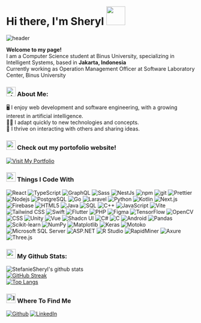 <h1> Hi there, I'm Sheryl <img src="https://media.giphy.com/media/mGcNjsfWAjY5AEZNw6/giphy.gif" width="50"> </h1>
<img src="https://media.giphy.com/media/BRN2Xi0MqnjjO/giphy.gif?cid=ecf05e47frqhnc3mnpgx7kpt05yzmsqyn16t1yycheywsl0o&ep=v1_gifs_related&rid=giphy.gif&ct=g" alt="header" />
<p>
  <b>Welcome to my page! </b></br> 
  I am a Computer Science student at Binus University, specializing in Intelligent Systems, based in <b>Jakarta, Indonesia</b></br> 
  Currently working as Operation Management Officer at Software Laboratory Center, Binus University
</p>

 ### <img src="https://media.giphy.com/media/v1.Y2lkPTc5MGI3NjExejZ6eDd2b21mdWR3eXIxZmJwZW9hc2EzdGJ0YmRxN3J2YjljZjZ0eCZlcD12MV9naWZzX3NlYXJjaCZjdD1n/6FxJBpNTBgWdJCXKD4/giphy.gif"  width="25" alt="about me" /> About Me:
<p>
🖥 I enjoy web development and software engineering, with a growing interest in artificial intelligence.</br> 
👩‍💻 I adapt quickly to new technologies and concepts.</br> 
👯 I thrive on interacting with others and sharing ideas.</br> 
</p>

### <img src="https://media.giphy.com/media/v1.Y2lkPTc5MGI3NjExYzJnNGM3NGhkczFvbnhrcDloNXI0czVzZThzMmVycmppeGg1anpwOCZlcD12MV9naWZzX3NlYXJjaCZjdD1n/C299iw7dL1YF7oni9e/giphy.gif" width="25" alt="portofolio website" /> Check out my portofolio website!
<a href="https://portofolio-seven-ashen.vercel.app/" target="_blank">
  <img src="https://img.shields.io/badge/Visit%20My%20Portfolio-blue?style=for-the-badge&logo=appveyor" alt="Visit My Portfolio" />
</a>

###  <img src="https://media.giphy.com/media/JIX9t2j0ZTN9S/giphy.gif" width="25" alt="computer code gif" /> Things I Code With
<p>
  <img alt="React" src="https://img.shields.io/badge/-React-45b8d8?style=flat-square&logo=react&logoColor=white" />
  <img alt="TypeScript" src="https://img.shields.io/badge/-TypeScript-007ACC?style=flat-square&logo=typescript&logoColor=white" />
  <img alt="GraphQL" src="https://img.shields.io/badge/-GraphQL-E10098?style=flat-square&logo=graphql&logoColor=white" />
  <img alt="Sass" src="https://img.shields.io/badge/-Sass-CC6699?style=flat-square&logo=sass&logoColor=white" />
  <img alt="NestJs" src="https://img.shields.io/badge/-NestJs-ea2845?style=flat-square&logo=nestjs&logoColor=white" />
  <img alt="npm" src="https://img.shields.io/badge/-NPM-CB3837?style=flat-square&logo=npm&logoColor=white" />
  <img alt="git" src="https://img.shields.io/badge/-Git-F05032?style=flat-square&logo=git&logoColor=white" />
  <img alt="Prettier" src="https://img.shields.io/badge/-Prettier-F7B93E?style=flat-square&logo=prettier&logoColor=white" />
  <img alt="Nodejs" src="https://img.shields.io/badge/-Nodejs-43853d?style=flat-square&logo=Node.js&logoColor=white" />
  <img alt="PostgreSQL" src="https://img.shields.io/badge/-PostgreSQL-336791?style=flat-square&logo=postgresql&logoColor=white" />
  <img alt="Go" src="https://img.shields.io/badge/-Go-00ADD8?style=flat-square&logo=go&logoColor=white" />
  <img alt="Laravel" src="https://img.shields.io/badge/-Laravel-FF2D20?style=flat-square&logo=laravel&logoColor=white" />
  <img alt="Python" src="https://img.shields.io/badge/-Python-3776AB?style=flat-square&logo=python&logoColor=white" />
  <img alt="Kotlin" src="https://img.shields.io/badge/-Kotlin-0095D5?style=flat-square&logo=kotlin&logoColor=white" />
  <img alt="Next.js" src="https://img.shields.io/badge/-Next.js-000000?style=flat-square&logo=next.js&logoColor=white" />
  <img alt="Firebase" src="https://img.shields.io/badge/-Firebase-FFCA28?style=flat-square&logo=firebase&logoColor=white" />
  <img alt="HTML5" src="https://img.shields.io/badge/-HTML5-E34F26?style=flat-square&logo=html5&logoColor=white" />
  <img alt="Java" src="https://img.shields.io/badge/-Java-007396?style=flat-square&logo=java&logoColor=white" />
  <img alt="SQL" src="https://img.shields.io/badge/-SQL-003B57?style=flat-square&logo=sqlite&logoColor=white" />
  <img alt="C++" src="https://img.shields.io/badge/-C++-00599C?style=flat-square&logo=cplusplus&logoColor=white" />
  <img alt="JavaScript" src="https://img.shields.io/badge/-JavaScript-F7DF1E?style=flat-square&logo=javascript&logoColor=white" />
  <img alt="Vite" src="https://img.shields.io/badge/-Vite-646CFF?style=flat-square&logo=vite&logoColor=white" />
  <img alt="Tailwind CSS" src="https://img.shields.io/badge/-Tailwind%20CSS-38B2AC?style=flat-square&logo=tailwind-css&logoColor=white" />
  <img alt="Swift" src="https://img.shields.io/badge/-Swift-FA7343?style=flat-square&logo=swift&logoColor=white" />
  <img alt="Flutter" src="https://img.shields.io/badge/-Flutter-02569B?style=flat-square&logo=flutter&logoColor=white" />
  <img alt="PHP" src="https://img.shields.io/badge/-PHP-777BB4?style=flat-square&logo=php&logoColor=white" />
  <img alt="Figma" src="https://img.shields.io/badge/-Figma-F24E1E?style=flat-square&logo=figma&logoColor=white" />
  <img alt="TensorFlow" src="https://img.shields.io/badge/-TensorFlow-FF6F00?style=flat-square&logo=tensorflow&logoColor=white" />
  <img alt="OpenCV" src="https://img.shields.io/badge/-OpenCV-5C3EE8?style=flat-square&logo=opencv&logoColor=white" />
  <img alt="CSS" src="https://img.shields.io/badge/-CSS-1572B6?style=flat-square&logo=css3&logoColor=white" />
  <img alt="Unity" src="https://img.shields.io/badge/-Unity-000000?style=flat-square&logo=unity&logoColor=white" />
  <img alt="Vue" src="https://img.shields.io/badge/-Vue-4FC08D?style=flat-square&logo=vue.js&logoColor=white" />
  <img alt="Shadcn UI" src="https://img.shields.io/badge/-Shadcn%20UI-38B2AC?style=flat-square&logo=tailwind-css&logoColor=white" />
  <img alt="C#" src="https://img.shields.io/badge/-C%23-239120?style=flat-square&logo=c-sharp&logoColor=white" />
  <img alt="C" src="https://img.shields.io/badge/-C-A8B9CC?style=flat-square&logo=c&logoColor=white" />
  <img alt="Android" src="https://img.shields.io/badge/-Android-3DDC84?style=flat-square&logo=android&logoColor=white" />
  <img alt="Pandas" src="https://img.shields.io/badge/-Pandas-150458?style=flat-square&logo=pandas&logoColor=white" />
  <img alt="Scikit-learn" src="https://img.shields.io/badge/-Scikit--learn-F7931E?style=flat-square&logo=scikit-learn&logoColor=white" />
  <img alt="NumPy" src="https://img.shields.io/badge/-NumPy-013243?style=flat-square&logo=numpy&logoColor=white" />
  <img alt="Matplotlib" src="https://img.shields.io/badge/-Matplotlib-007ACC?style=flat-square&logo=matplotlib&logoColor=white" />
  <img alt="Keras" src="https://img.shields.io/badge/-Keras-D00000?style=flat-square&logo=keras&logoColor=white" />
  <img alt="Motoko" src="https://img.shields.io/badge/-Motoko-2D9CDB?style=flat-square&logo=motoko&logoColor=white" />
  <img alt="Microsoft SQL Server" src="https://img.shields.io/badge/-Microsoft%20SQL%20Server-CC2927?style=flat-square&logo=microsoft-sql-server&logoColor=white" />
  <img alt="ASP.NET" src="https://img.shields.io/badge/-ASP.NET-5C2D91?style=flat-square&logo=dotnet&logoColor=white" />
  <img alt="R Studio" src="https://img.shields.io/badge/-R%20Studio-276DC3?style=flat-square&logo=rstudio&logoColor=white" />
  <img alt="RapidMiner" src="https://img.shields.io/badge/-RapidMiner-FFB500?style=flat-square&logo=rapidminer&logoColor=white" />
  <img alt="Axure" src="https://img.shields.io/badge/-Axure%20RP-003366?style=flat-square&logo=axure&logoColor=white" />
  <img alt="Three.js" src="https://img.shields.io/badge/-Three.js-000000?style=flat-square&logo=three.js&logoColor=white" />
</p>


### <img src='https://media1.giphy.com/media/du3J3cXyzhj75IOgvA/giphy.gif?cid=ecf05e47x2g034i9pzwtzzsd3xgg2w9nr94t4tflbbgo3008&rid=giphy.gif' width='25' /> My Github Stats:
![StefanieSheryl's github stats](https://github-readme-stats.vercel.app/api?username=StefanieSheryl&show_icons=true&title_color=00BFFF&icon_color=FF7F50&text_color=FFFFFF&bg_color=003366&hide=issues&count_private=true&include_all_commits=true&card_width=400)</br>
[![GitHub Streak](https://github-readme-streak-stats.herokuapp.com/?user=StefanieSheryl&theme=dark&background=003366&ring=00BFFF&fire=FF7F50&currStreakLabel=FFFFFF&card_width=400)](https://git.io/streak-stats)</br>
[![Top Langs](https://github-readme-stats.vercel.app/api/top-langs/?username=StefanieSheryl&layout=compact&text_color=FFFFFF&bg_color=003366&title_color=00BFFF&icon_color=FF7F50&hide=css,html,php&card_width=400)](https://github.com/StefanieSheryl/github-readme-stats)</br>

### <img src="https://media.giphy.com/media/NyvHpr4SYdXGHOxgQz/giphy.gif?cid=790b761185j51v7u3mlz5zlt6shscgdmoyrqihbque1xzmyg&ep=v1_gifs_search&rid=giphy.gif&ct=g" width="25" alt="location" /> Where To Find Me
<p>
  <a href="https://github.com/StefanieSheryl" target="_blank"><img alt="Github" src="https://img.shields.io/badge/GitHub-%2312100E.svg?&style=for-the-badge&logo=Github&logoColor=white" /></a> 
  <a href="https://www.linkedin.com/in/teresa-sheryl-48140b208/" target="_blank"><img alt="LinkedIn" src="https://img.shields.io/badge/linkedin-%230077B5.svg?&style=for-the-badge&logo=linkedin&logoColor=white" /></a> 
</p>
